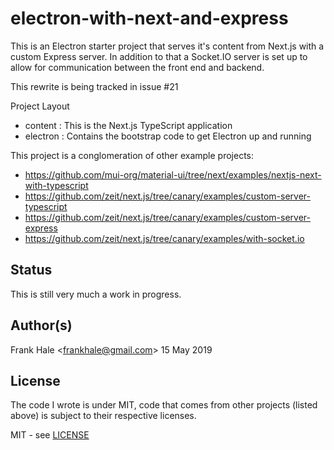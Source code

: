 # electron-with-next-and-express

This is an Electron starter project that serves it's content from Next.js with a
custom Express server. In addition to that a Socket.IO server is set up to allow
for communication between the front end and backend.

This rewrite is being tracked in issue #21

Project Layout

- content : This is the Next.js TypeScript application
- electron : Contains the bootstrap code to get Electron up and running

This project is a conglomeration of other example projects:

- https://github.com/mui-org/material-ui/tree/next/examples/nextjs-next-with-typescript
- https://github.com/zeit/next.js/tree/canary/examples/custom-server-typescript
- https://github.com/zeit/next.js/tree/canary/examples/custom-server-express
- https://github.com/zeit/next.js/tree/canary/examples/with-socket.io

## Status

This is still very much a work in progress.

## Author(s)

Frank Hale &lt;frankhale@gmail.com&gt;
15 May 2019

## License

The code I wrote is under MIT, code that comes from other projects (listed
above) is subject to their respective licenses.

MIT - see [LICENSE](LICENSE)
